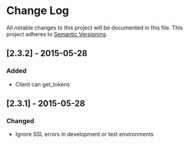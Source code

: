 # Change Log
All notable changes to this project will be documented in this file.
This project adheres to [Semantic Versioning](http://semver.org/).

## [2.3.2] - 2015-05-28
### Added
- Client can get\_tokens 

## [2.3.1] - 2015-05-28
### Changed
- Ignore SSL errors in development or test environments

